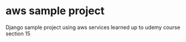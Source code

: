 # aws sample project
Django sample project using aws services learned up to udemy course section 15

